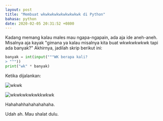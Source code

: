 ```yaml
---
layout: post
title: "Membuat wkwkwkwkwkwkwkwkwk di Python"
bahasa: python
date: 2020-02-05 20:31:52 +0800
---
```


Kadang memang kalau males mau ngapa-ngapain, ada aja ide aneh-aneh. Misalnya aja kayak "gimana ya kalau misalnya kita buat wkwkwkwkwk tapi ada banyak?" Akhirnya, jadilah skrip berikut ini:

```python
banyak = int(input("""WK berapa kali?
> """))
print("wk" * banyak)
```

Ketika dijalankan:

![wkwk](https://telegra.ph/file/a2d624df731cee14749df.png)

![wkwkwkwkwkkwkwk](https://telegra.ph/file/305cef6297487a80fe5ac.png)

Hahahahhahahahahaha.

Udah ah. Mau shalat dulu.